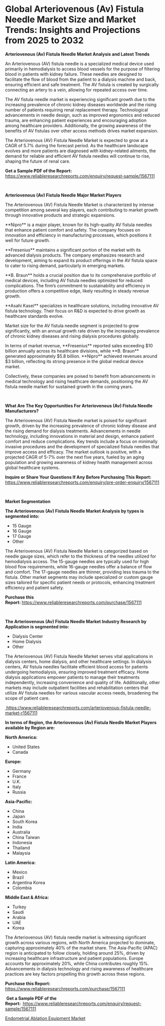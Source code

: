 <p><h1>Global Arteriovenous (Av) Fistula Needle Market Size and Market Trends: Insights and Projections from 2025 to 2032</h1></p><p><strong>Arteriovenous (Av) Fistula Needle Market Analysis and Latest Trends</strong></p>
<p><p>An Arteriovenous (AV) fistula needle is a specialized medical device used primarily in hemodialysis to access blood vessels for the purpose of filtering blood in patients with kidney failure. These needles are designed to facilitate the flow of blood from the patient to a dialysis machine and back, ensuring efficient and safe treatment. The AV fistula is created by surgically connecting an artery to a vein, allowing for repeated access over time.</p><p>The AV fistula needle market is experiencing significant growth due to the increasing prevalence of chronic kidney diseases worldwide and the rising number of patients requiring renal replacement therapy. Technological advancements in needle design, such as improved ergonomics and reduced trauma, are enhancing patient experiences and encouraging adoption among healthcare providers. Additionally, the growing awareness of the benefits of AV fistulas over other access methods drives market expansion.</p><p>The Arteriovenous (AV) Fistula Needle Market is expected to grow at a CAGR of 5.7% during the forecast period. As the healthcare landscape evolves and more patients are diagnosed with kidney-related ailments, the demand for reliable and efficient AV fistula needles will continue to rise, shaping the future of renal care.</p></p>
<p><strong>Get a Sample PDF of the Report:&nbsp;</strong> <a href="https://www.reliableresearchreports.com/enquiry/request-sample/1567111?utm_campaign=3059&utm_medium=2&utm_source=Github&utm_content=ia&utm_term=22032025&utm_id=arteriovenous-av-fistula-needle">https://www.reliableresearchreports.com/enquiry/request-sample/1567111</a></p>
<p>&nbsp;</p>
<p><strong>Arteriovenous (Av) Fistula Needle Major Market Players</strong></p>
<p><p>The Arteriovenous (AV) Fistula Needle Market is characterized by intense competition among several key players, each contributing to market growth through innovative products and strategic expansions. </p><p>**Nipro** is a major player, known for its high-quality AV fistula needles that enhance patient comfort and safety. The company focuses on innovation and efficiency in manufacturing processes, which positions it well for future growth. </p><p>**Fresenius** maintains a significant portion of the market with its advanced dialysis products. The company emphasizes research and development, aiming to expand its product offerings in the AV fistula space to cater to rising demand, particularly in emerging markets. </p><p>**B. Braun** holds a crucial position due to its comprehensive portfolio of medical devices, including AV fistula needles optimized for reduced complications. The firm’s commitment to sustainability and efficiency in production offers a competitive edge, likely resulting in steady revenue growth. </p><p>**Asahi Kasei** specializes in healthcare solutions, including innovative AV fistula technology. Their focus on R&D is expected to drive growth as healthcare standards evolve.</p><p>Market size for the AV fistula needle segment is projected to grow significantly, with an annual growth rate driven by the increasing prevalence of chronic kidney diseases and rising dialysis procedures globally. </p><p>In terms of market revenue, **Fresenius** reported sales exceeding $10 billion annually across its healthcare divisions, while **B. Braun** generated approximately $5.8 billion. **Nipro** achieved revenues around $3 billion, reflecting its strong presence in the global medical device market. </p><p>Collectively, these companies are poised to benefit from advancements in medical technology and rising healthcare demands, positioning the AV fistula needle market for sustained growth in the coming years.</p></p>
<p>&nbsp;</p>
<p><strong>What Are The Key Opportunities For Arteriovenous (Av) Fistula Needle Manufacturers?</strong></p>
<p><p>The Arteriovenous (AV) Fistula Needle market is poised for significant growth, driven by the increasing prevalence of chronic kidney disease and the rising demand for dialysis treatments. Advancements in needle technology, including innovations in material and design, enhance patient comfort and reduce complications. Key trends include a focus on minimally invasive procedures and the development of specialized fistula needles that improve access and efficacy. The market outlook is positive, with a projected CAGR of 5-7% over the next five years, fueled by an aging population and growing awareness of kidney health management across global healthcare systems.</p></p>
<p><strong>Inquire or Share Your Questions If Any Before Purchasing This Report:</strong> <a href="https://www.reliableresearchreports.com/enquiry/pre-order-enquiry/1567111?utm_campaign=3059&utm_medium=2&utm_source=Github&utm_content=ia&utm_term=22032025&utm_id=arteriovenous-av-fistula-needle">https://www.reliableresearchreports.com/enquiry/pre-order-enquiry/1567111</a></p>
<p>&nbsp;</p>
<p><strong>Market Segmentation</strong></p>
<p><strong>The Arteriovenous (Av) Fistula Needle Market Analysis by types is segmented into:</strong></p>
<p><ul><li>15 Gauge</li><li>16 Gauge</li><li>17 Gauge</li><li>Other</li></ul></p>
<p><p>The Arteriovenous (AV) Fistula Needle Market is categorized based on needle gauge sizes, which refer to the thickness of the needles utilized for hemodialysis access. The 15-gauge needles are typically used for high blood flow requirements, while 16-gauge needles offer a balance of flow and comfort. The 17-gauge needles are thinner, providing less trauma to the fistula. Other market segments may include specialized or custom gauge sizes tailored for specific patient needs or protocols, enhancing treatment efficiency and patient safety.</p></p>
<p><strong>Purchase this Report:&nbsp;</strong><a href="https://www.reliableresearchreports.com/purchase/1567111?utm_campaign=3059&utm_medium=2&utm_source=Github&utm_content=ia&utm_term=22032025&utm_id=arteriovenous-av-fistula-needle">https://www.reliableresearchreports.com/purchase/1567111</a></p>
<p>&nbsp;</p>
<p><strong>The Arteriovenous (Av) Fistula Needle Market Industry Research by Application is segmented into:</strong></p>
<p><ul><li>Dialysis Center</li><li>Home Dialysis</li><li>Other</li></ul></p>
<p><p>The Arteriovenous (AV) Fistula Needle Market serves vital applications in dialysis centers, home dialysis, and other healthcare settings. In dialysis centers, AV fistula needles facilitate efficient blood access for patients undergoing hemodialysis, ensuring improved treatment efficacy. Home dialysis applications empower patients to manage their treatments independently, increasing convenience and quality of life. Additionally, other markets may include outpatient facilities and rehabilitation centers that utilize AV fistula needles for various vascular access needs, broadening the scope of patient care.</p></p>
<p><a href="https://www.reliableresearchreports.com/arteriovenous-fistula-needle-market-r1567111?utm_campaign=3059&utm_medium=2&utm_source=Github&utm_content=ia&utm_term=22032025&utm_id=arteriovenous-av-fistula-needle">&nbsp;https://www.reliableresearchreports.com/arteriovenous-fistula-needle-market-r1567111</a></p>
<p><strong>In terms of Region, the Arteriovenous (Av) Fistula Needle Market Players available by Region are:</strong></p>
<p>
    <p> <strong> North America: </strong>
        <ul>
            <li>United States</li>
            <li>Canada</li>
        </ul>
        </p> 
    <p> <strong> Europe: </strong>
        <ul>
            <li>Germany</li>
            <li>France</li>
            <li>U.K.</li>
            <li>Italy</li>
            <li>Russia</li>
        </ul>
        </p> 
    <p> <strong> Asia-Pacific: </strong>
        <ul>
            <li>China</li>
            <li>Japan</li>
            <li>South Korea</li>
            <li>India</li>
            <li>Australia</li>
            <li>China Taiwan</li>
            <li>Indonesia</li>
            <li>Thailand</li>
            <li>Malaysia</li>
        </ul>
        </p> 
    <p> <strong> Latin America: </strong>
        <ul>
            <li>Mexico</li>
            <li>Brazil</li>
            <li>Argentina Korea</li>
            <li>Colombia</li>
        </ul>
        </p> 
    <p> <strong> Middle East & Africa: </strong>
        <ul>
            <li>Turkey</li>
            <li>Saudi</li>
            <li>Arabia</li>
            <li>UAE</li>
            <li>Korea</li>
        </ul>
    </p>
    </p>
<p><p>The Arteriovenous (AV) fistula needle market is witnessing significant growth across various regions, with North America projected to dominate, capturing approximately 40% of the market share. The Asia-Pacific (APAC) region is anticipated to follow closely, holding around 25%, driven by increasing healthcare infrastructure and patient populations. Europe accounts for approximately 20%, while China contributes roughly 15%. Advancements in dialysis technology and rising awareness of healthcare practices are key factors propelling this growth across these regions.</p></p>
<p><strong>Purchase this Report: </strong><a href="https://www.reliableresearchreports.com/purchase/1567111?utm_campaign=3059&utm_medium=2&utm_source=Github&utm_content=ia&utm_term=22032025&utm_id=arteriovenous-av-fistula-needle">https://www.reliableresearchreports.com/purchase/1567111</a></p>
<p>&nbsp;<strong>Get a Sample PDF of the Report:&nbsp;&nbsp;</strong><a href="https://www.reliableresearchreports.com/enquiry/request-sample/1567111?utm_campaign=3059&utm_medium=2&utm_source=Github&utm_content=ia&utm_term=22032025&utm_id=arteriovenous-av-fistula-needle">https://www.reliableresearchreports.com/enquiry/request-sample/1567111</a></p>
<p><strong></strong></p>
<p><p><a href="https://github.com/scaseiargas/Market-Research-Report-List-1/blob/main/endometrial-ablation-equipment-market.md?utm_campaign=3059&utm_medium=2&utm_source=Github&utm_content=ia&utm_term=22032025&utm_id=arteriovenous-av-fistula-needle">Endometrial Ablation Equipment Market</a></p></p>